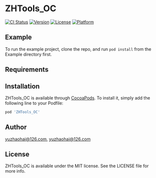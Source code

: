 # ZHTools_OC

[![CI Status](https://img.shields.io/travis/yuzhaohai@126.com/ZHTools_OC.svg?style=flat)](https://travis-ci.org/yuzhaohai@126.com/ZHTools_OC)
[![Version](https://img.shields.io/cocoapods/v/ZHTools_OC.svg?style=flat)](https://cocoapods.org/pods/ZHTools_OC)
[![License](https://img.shields.io/cocoapods/l/ZHTools_OC.svg?style=flat)](https://cocoapods.org/pods/ZHTools_OC)
[![Platform](https://img.shields.io/cocoapods/p/ZHTools_OC.svg?style=flat)](https://cocoapods.org/pods/ZHTools_OC)

## Example

To run the example project, clone the repo, and run `pod install` from the Example directory first.

## Requirements

## Installation

ZHTools_OC is available through [CocoaPods](https://cocoapods.org). To install
it, simply add the following line to your Podfile:

```ruby
pod 'ZHTools_OC'
```

## Author

yuzhaohai@126.com, yuzhaohai@126.com

## License

ZHTools_OC is available under the MIT license. See the LICENSE file for more info.
